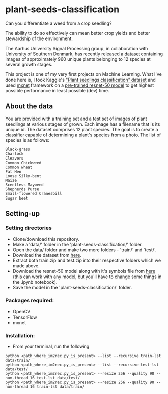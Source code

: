 # plant-seeds-classification
Can you differentiate a weed from a crop seedling?

The ability to do so effectively can mean better crop yields and better stewardship of the environment.

The Aarhus University Signal Processing group, in collaboration with University of Southern Denmark, has recently released a [dataset](https://vision.eng.au.dk/plant-seedlings-dataset/) containing images of approximately 960 unique plants belonging to 12 species at several growth stages.

This project is one of my very first projects on Machine Learning. What I've done here is, I took Kaggle's ["Plant seedlings classification" dataset](https://www.kaggle.com/c/plant-seedlings-classification/data) and used [mxnet](https://mxnet.apache.org/) framework on a [pre-trained resnet-50 model](http://data.mxnet.io/mxnet/models/imagenet-11k-place365-ch/) to get highest possible performance in least possible (dev) time.

## About the data
You are provided with a training set and a test set of images of plant seedlings at various stages of grown. Each image has a filename that is its unique id. The dataset comprises 12 plant species. The goal is to create a classifier capable of determining a plant's species from a photo. The list of species is as follows:

```
Black-grass
Charlock
Cleavers
Common Chickweed
Common wheat
Fat Hen
Loose Silky-bent
Maize
Scentless Mayweed
Shepherds Purse
Small-flowered Cranesbill
Sugar beet
```

## Setting-up
### Setting directories
* Clone/download this repository.
* Make a 'data/' folder in the 'plant-seeds-classification/' folder.
* Open the data/ folder and make two more folders - 'train/' and 'test/'.
* Download the dataset from [here](https://www.kaggle.com/c/plant-seedlings-classification/data).
* Extract both train.zip and test.zip into their respective folders which we made above.
* Download the resnet-50 model along with it's symbols file from [here](http://data.mxnet.io/mxnet/models/imagenet-11k-place365-ch/) (this can work with any model, but you'll have to change some things in the .ipynb notebook).
* Save the model in the 'plant-seeds-classification/' folder.

### Packages required:
* OpenCV
* TensorFlow
* mxnet

### Installation:
* From your terminal, run the following
```
python <path_where_im2rec.py_is_present> --list --recursive train-lst data/train/
python <path_where_im2rec.py_is_present> --list --recursive test-lst data/test/
python <path_where_im2rec.py_is_present> --resize 256 --quality 90 --num-thread 16 test-lst data/test/
python <path_where_im2rec.py_is_present> --resize 256 --quality 90 --num-thread 16 train-lst data/train/
```
